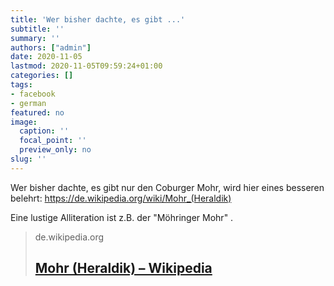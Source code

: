 ```yaml
---
title: 'Wer bisher dachte, es gibt ...'
subtitle: ''
summary: ''
authors: ["admin"]
date: 2020-11-05
lastmod: 2020-11-05T09:59:24+01:00
categories: []
tags:
- facebook
- german
featured: no
image:
  caption: ''
  focal_point: ''
  preview_only: no
slug: ''
---
```

Wer bisher dachte, es gibt nur den Coburger Mohr, wird hier eines besseren belehrt: https://de.wikipedia.org/wiki/Mohr_(Heraldik)

Eine lustige Alliteration ist z.B. der "Möhringer Mohr" .
> de.wikipedia.org
> ## [Mohr (Heraldik) – Wikipedia](https://de.wikipedia.org/wiki/Mohr_(Heraldik))
>


